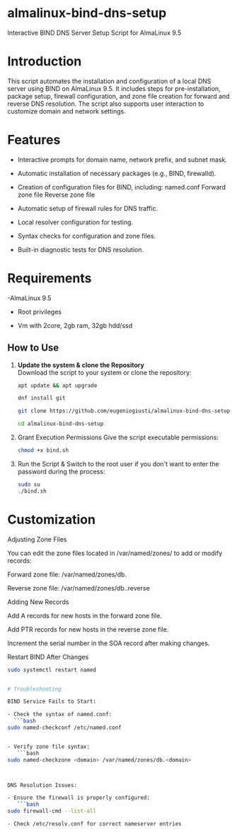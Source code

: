 # almalinux-bind-dns-setup
Interactive BIND DNS Server Setup Script for AlmaLinux 9.5

# Introduction

This script automates the installation and configuration of a local DNS server using BIND on AlmaLinux 9.5. It includes steps for pre-installation, package setup, firewall configuration, and zone file creation for forward and reverse DNS resolution. The script also supports user interaction to customize domain and network settings.


# Features

- Interactive prompts for domain name, network prefix, and subnet mask.

- Automatic installation of necessary packages (e.g., BIND, firewalld).

- Creation of configuration files for BIND, including:
named.conf
Forward zone file
Reverse zone file

- Automatic setup of firewall rules for DNS traffic.

- Local resolver configuration for testing.

- Syntax checks for configuration and zone files.

- Built-in diagnostic tests for DNS resolution.


# Requirements

 -AlmaLinux 9.5

- Root privileges

- Vm with 2core, 2gb ram, 32gb hdd/ssd


## How to Use

1. **Update the system & clone the Repository**  
   Download the script to your system or clone the repository:
   ```bash
   apt update && apt upgrade

   dnf install git
   
   git clone https://github.com/eugeniogiusti/almalinux-bind-dns-setup.git
   
   cd almalinux-bind-dns-setup


2. Grant Execution Permissions
Give the script executable permissions:
   ```bash
   chmod +x bind.sh


3. Run the Script &
Switch to the root user if you don't want to enter the password during the process:
   ```bash
   sudo su
   ./bind.sh


# Customization

Adjusting Zone Files

You can edit the zone files located in /var/named/zones/ to add or modify records:

Forward zone file: /var/named/zones/db.<domain>

Reverse zone file: /var/named/zones/db.<network>.reverse

Adding New Records

Add A records for new hosts in the forward zone file.

Add PTR records for new hosts in the reverse zone file.

Increment the serial number in the SOA record after making changes.

Restart BIND After Changes

```bash
sudo systemctl restart named


# Troubleshooting

BIND Service Fails to Start:

- Check the syntax of named.conf:
  ```bash
sudo named-checkconf /etc/named.conf


- Verify zone file syntax:
   ```bash
sudo named-checkzone <domain> /var/named/zones/db.<domain>



DNS Resolution Issues:

- Ensure the firewall is properly configured:
   ```bash
sudo firewall-cmd --list-all

- Check /etc/resolv.conf for correct nameserver entries


